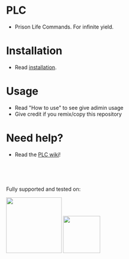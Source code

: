 # PLC

- Prison Life Commands. For infinite yield.

# Installation

- Read [installation](https://github.com/McTurtles5/PLC/wiki/2.-Getting-PLC).

# Usage

- Read "How to use" to see give adimin usage
- Give credit if you remix/copy this repository

# Need help?

- Read the [PLC wiki](https://github.com/McTurtles5/PLC/wiki)!

⠀

⠀

Fully supported and tested on:

<img src="https://user-images.githubusercontent.com/66704899/192073115-ffbbc215-72c6-4a6d-bd64-add956b2f5e1.png" width="150"> <img src="https://user-images.githubusercontent.com/66704899/192108341-0e5968f6-0188-44bb-9dc9-1cdd7024751b.png" width="100">
